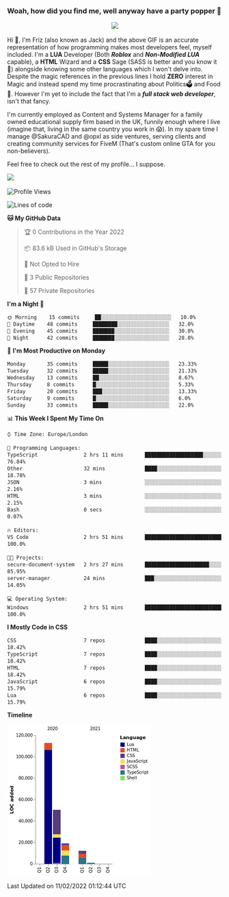 ### Woah, how did you find me, well anyway have a party popper 🎉

<p align="center">
  <img  src="https://66.media.tumblr.com/d2766024a15e8c140bf20f314664eed2/d1615166bf58615c-d8/s400x600/aabc473a64edc43599d5345fd1e9e792d66ecc48.gifv">
</p>

Hi :wave:, I'm Friz (also known as Jack) and the above GIF is an accurate representation of how programming makes most developers feel, myself included. I'm a **LUA** Developer (Both ***Roblox*** and ***Non-Modified LUA*** capable), a **HTML** Wizard and a **CSS** Sage (SASS is better and you know it :pray:) alongside knowing some other languages which I won't delve into. Despite the magic references in the previous lines I hold **ZERO** interest in Magic and instead spend my time procrastinating about Politics🗳️ and Food🍔. However I'm yet to include the fact that I'm a ***full stack web developer***, isn't that fancy.

I'm currently employed as Content and Systems Manager for a family owned educational supply firm based in the UK, funnily enough where I live (imagine that, living in the same country you work in 😱). In my spare time I manage @SakuraCAD and @opxl as side ventures, serving clients and creating community services for FiveM (That's custom online GTA for you non-believers).

Feel free to check out the rest of my profile... I suppose.

<a href="https://github.com/anuraghazra/github-readme-stats">
  <img  src="https://github-readme-stats.vercel.app/api?username=JackOPXL&count_private=true&show_icons=true&theme=tokyonight" />
</a>



<!--START_SECTION:waka-->
![Profile Views](http://img.shields.io/badge/Profile%20Views-0-blue)

![Lines of code](https://img.shields.io/badge/From%20Hello%20World%20I%27ve%20Written-197%20Thousand%20lines%20of%20code-blue)

**🐱 My GitHub Data** 

> 🏆 0 Contributions in the Year 2022
 > 
> 📦 83.6 kB Used in GitHub's Storage 
 > 
> 🚫 Not Opted to Hire
 > 
> 📜 3 Public Repositories 
 > 
> 🔑 57 Private Repositories  
 > 
**I'm a Night 🦉** 

```text
🌞 Morning    15 commits     ██░░░░░░░░░░░░░░░░░░░░░░░   10.0% 
🌆 Daytime    48 commits     ████████░░░░░░░░░░░░░░░░░   32.0% 
🌃 Evening    45 commits     ███████░░░░░░░░░░░░░░░░░░   30.0% 
🌙 Night      42 commits     ███████░░░░░░░░░░░░░░░░░░   28.0%

```
📅 **I'm Most Productive on Monday** 

```text
Monday       35 commits     █████░░░░░░░░░░░░░░░░░░░░   23.33% 
Tuesday      32 commits     █████░░░░░░░░░░░░░░░░░░░░   21.33% 
Wednesday    13 commits     ██░░░░░░░░░░░░░░░░░░░░░░░   8.67% 
Thursday     8 commits      █░░░░░░░░░░░░░░░░░░░░░░░░   5.33% 
Friday       20 commits     ███░░░░░░░░░░░░░░░░░░░░░░   13.33% 
Saturday     9 commits      █░░░░░░░░░░░░░░░░░░░░░░░░   6.0% 
Sunday       33 commits     █████░░░░░░░░░░░░░░░░░░░░   22.0%

```


📊 **This Week I Spent My Time On** 

```text
⌚︎ Time Zone: Europe/London

💬 Programming Languages: 
TypeScript               2 hrs 11 mins       ███████████████████░░░░░░   76.84% 
Other                    32 mins             ████░░░░░░░░░░░░░░░░░░░░░   18.78% 
JSON                     3 mins              ░░░░░░░░░░░░░░░░░░░░░░░░░   2.16% 
HTML                     3 mins              ░░░░░░░░░░░░░░░░░░░░░░░░░   2.15% 
Bash                     0 secs              ░░░░░░░░░░░░░░░░░░░░░░░░░   0.07%

🔥 Editors: 
VS Code                  2 hrs 51 mins       █████████████████████████   100.0%

🐱‍💻 Projects: 
secure-document-system   2 hrs 27 mins       █████████████████████░░░░   85.95% 
server-manager           24 mins             ███░░░░░░░░░░░░░░░░░░░░░░   14.05%

💻 Operating System: 
Windows                  2 hrs 51 mins       █████████████████████████   100.0%

```

**I Mostly Code in CSS** 

```text
CSS                      7 repos             ████░░░░░░░░░░░░░░░░░░░░░   18.42% 
TypeScript               7 repos             ████░░░░░░░░░░░░░░░░░░░░░   18.42% 
HTML                     7 repos             ████░░░░░░░░░░░░░░░░░░░░░   18.42% 
JavaScript               6 repos             ████░░░░░░░░░░░░░░░░░░░░░   15.79% 
Lua                      6 repos             ████░░░░░░░░░░░░░░░░░░░░░   15.79%

```


**Timeline**

![Chart not found](https://raw.githubusercontent.com/JackOPXL/JackOPXL/master/charts/bar_graph.png) 


 Last Updated on 11/02/2022 01:12:44 UTC
<!--END_SECTION:waka-->

